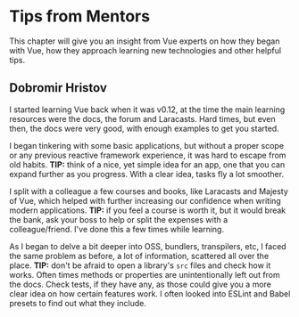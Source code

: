 # Tips from Mentors

This chapter will give you an insight from Vue experts on how they began with Vue, how they approach learning new technologies and other helpful tips.

## Dobromir Hristov

I started learning Vue back when it was v0.12, at the time the main learning resources were the docs, the forum and Laracasts. Hard times, but even then, the docs were very good, with enough examples to get you started.

I began tinkering with some basic applications, but without a proper scope or any previous reactive framework experience, it was hard to escape from old habits. **TIP:** think of a nice, yet simple idea for an app, one that you can expand further as you progress. With a clear idea, tasks fly a lot smoother.

I split with a colleague a few courses and books, like Laracasts and Majesty of Vue, which helped with further increasing our confidence when writing modern applications. **TIP:** if you feel a course is worth it, but it would break the bank, ask your boss to help or split the expenses with a colleague/friend. I've done this a few times while learning.

As I began to delve a bit deeper into OSS, bundlers, transpilers, etc, I faced the same problem as before, a lot of information, scattered all over the place. **TIP:** don't be afraid to open a library's `src` files and check how it works. Often times methods or properties are unintentionally left out from the docs. Check tests, if they have any, as those could give you a more clear idea on how certain features work. I often looked into ESLint and Babel presets to find out what they include.
